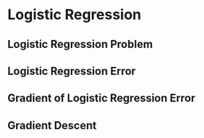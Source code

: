 # Logistic Regression

## Logistic Regression Problem


## Logistic Regression Error


## Gradient of Logistic Regression Error


## Gradient Descent
